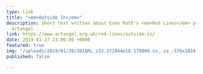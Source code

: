 ```yaml
---
type: link
title: "<em>Outside In</em>"
description: Short text written about Evan Roth's <em>Red Lines</em> project, for
  Artangel
link: https://www.artangel.org.uk/red-lines/outside-in/
date: 2019-01-27 23:00:00 +0000
featured: true
img: "/uploads/2019/01/28/2018RL_s33.372844e18.179869.co_.za_-576x1024-1.jpg"
published: false

---
```

